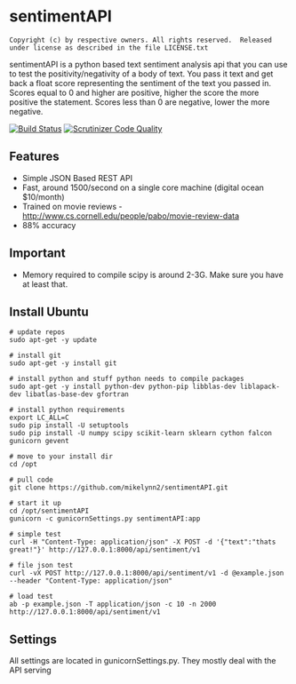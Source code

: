 # sentimentAPI
```
Copyright (c) by respective owners. All rights reserved.  Released under license as described in the file LICENSE.txt
```
sentimentAPI is a python based text sentiment analysis api that you can use to test the positivity/negativity of a body of text.   You pass it text and get back a float score representing the sentiment of the text you passed in.  Scores equal to 0 and higher are positive, higher the score the more positive the statement.  Scores less than 0 are negative, lower the more negative.

[![Build Status](https://scrutinizer-ci.com/g/mikelynn2/sentimentAPI/badges/build.png?b=master)](https://scrutinizer-ci.com/g/mikelynn2/sentimentAPI/build-status/master)
[![Scrutinizer Code Quality](https://scrutinizer-ci.com/g/mikelynn2/sentimentAPI/badges/quality-score.png?b=master)](https://scrutinizer-ci.com/g/mikelynn2/sentimentAPI/?branch=master)


## Features
- Simple JSON Based REST API
- Fast, around 1500/second on a single core machine (digital ocean $10/month)
- Trained on movie reviews - http://www.cs.cornell.edu/people/pabo/movie-review-data
- 88% accuracy

## Important
- Memory required to compile scipy is around 2-3G.  Make sure you have at least that.


## Install Ubuntu
```
# update repos
sudo apt-get -y update

# install git
sudo apt-get -y install git

# install python and stuff python needs to compile packages
sudo apt-get -y install python-dev python-pip libblas-dev liblapack-dev libatlas-base-dev gfortran

# install python requirements
export LC_ALL=C
sudo pip install -U setuptools
sudo pip install -U numpy scipy scikit-learn sklearn cython falcon gunicorn gevent

# move to your install dir
cd /opt

# pull code
git clone https://github.com/mikelynn2/sentimentAPI.git

# start it up
cd /opt/sentimentAPI
gunicorn -c gunicornSettings.py sentimentAPI:app

# simple test
curl -H "Content-Type: application/json" -X POST -d '{"text":"thats great!"}' http://127.0.0.1:8000/api/sentiment/v1

# file json test
curl -vX POST http://127.0.0.1:8000/api/sentiment/v1 -d @example.json --header "Content-Type: application/json"

# load test
ab -p example.json -T application/json -c 10 -n 2000 http://127.0.0.1:8000/api/sentiment/v1

```

## Settings
All settings are located in gunicornSettings.py.  They mostly deal with the API serving
